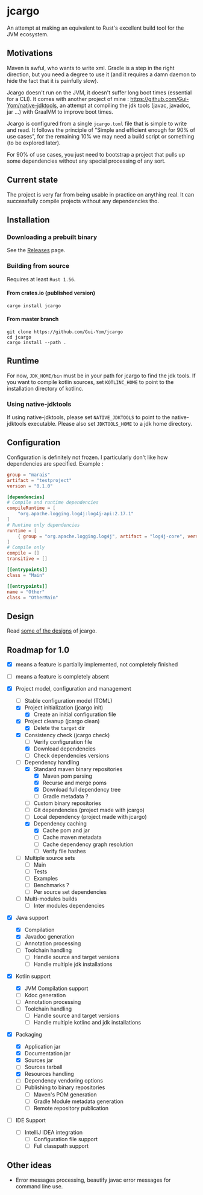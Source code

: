 # jcargo

An attempt at making an equivalent to Rust's excellent build tool for the JVM ecosystem.

## Motivations

Maven is awful, who wants to write xml. Gradle is a step in the right direction, but you need a
degree to use it (and it requires a damn daemon to hide the fact that it is painfully slow).

Jcargo doesn't run on the JVM, it doesn't suffer long boot times (essential for a CLI). It comes
with another project of mine : https://github.com/Gui-Yom/native-jdktools, an attempt at compiling
the jdk tools (javac, javadoc, jar ...) with GraalVM to improve boot times.

Jcargo is configured from a single `jcargo.toml` file that is simple to write and read. It follows
the principle of "Simple and efficient enough for 90% of use cases", for the remaining 10% we may
need a build script or something (to be explored later).

For 90% of use cases, you just need to bootstrap a project that pulls up some dependencies without
any special processing of any sort.

## Current state

The project is very far from being usable in practice on anything real. It can successfully compile
projects without any dependencies tho.

## Installation

### Downloading a prebuilt binary

See the [Releases](https://github.com/Gui-Yom/jcargo/releases) page.

### Building from source

Requires at least `Rust 1.56`.

#### From crates.io (published version)

```shell
cargo install jcargo
```

#### From master branch

```shell
git clone https://github.com/Gui-Yom/jcargo
cd jcargo
cargo install --path .
```

## Runtime

For now, `JDK_HOME/bin` must be in your path for jcargo to find the jdk tools. If you want to
compile kotlin sources, set `KOTLINC_HOME` to point to the installation directory of kotlinc.

### Using native-jdktools

If using native-jdktools, please set `NATIVE_JDKTOOLS` to point to the native-jdktools executable.
Please also set `JDKTOOLS_HOME` to a jdk home directory.

## Configuration

Configuration is definitely not frozen. I particularly don't like how dependencies are specified.
Example :

```toml
group = "marais"
artifact = "testproject"
version = "0.1.0"

[dependencies]
# Compile and runtime dependencies
compileRuntime = [
    "org.apache.logging.log4j:log4j-api:2.17.1"
]
# Runtime only dependencies
runtime = [
    { group = "org.apache.logging.log4j", artifact = "log4j-core", version = "2.17.1" }
]
# Compile only
compile = []
transitive = []

[[entrypoints]]
class = "Main"

[[entrypoints]]
name = "Other"
class = "OtherMain"
```

## Design

Read [some of the designs](DESIGN.md) of jcargo.

## Roadmap for 1.0

- [x] means a feature is partially implemented, not completely finished
- [ ] means a feature is completely absent


- [x] Project model, configuration and management
    * [ ] Stable configuration model (TOML)
    * [x] Project initialization (jcargo init)
        - [x] Create an initial configuration file
    * [x] Project cleanup (jcargo clean)
        - [x] Delete the `target` dir
    * [x] Consistency check (jcargo check)
        - [ ] Verify configuration file
        - [x] Download dependencies
        - [ ] Check dependencies versions
    * [ ] Dependency handling
        - [x] Standard maven binary repositories
            * [x] Maven pom parsing
            * [x] Recurse and merge poms
            * [x] Download full dependency tree
            * [ ] Gradle metadata ?
        - [ ] Custom binary repositories
        - [ ] Git dependencies (project made with jcargo)
        - [ ] Local dependency (project made with jcargo)
        - [x] Dependency caching
            * [x] Cache pom and jar
            * [ ] Cache maven metadata
            * [ ] Cache dependency graph resolution
            * [ ] Verify file hashes
    * [ ] Multiple source sets
        - [ ] Main
        - [ ] Tests
        - [ ] Examples
        - [ ] Benchmarks ?
        - [ ] Per source set dependencies
    * [ ] Multi-modules builds
        - [ ] Inter modules dependencies
- [x] Java support
    * [x] Compilation
    * [x] Javadoc generation
    * [ ] Annotation processing
    * [ ] Toolchain handling
        - [ ] Handle source and target versions
        - [ ] Handle multiple jdk installations
- [x] Kotlin support
    * [x] JVM Compilation support
    * [ ] Kdoc generation
    * [ ] Annotation processing
    * [ ] Toolchain handling
        - [ ] Handle source and target versions
        - [ ] Handle multiple kotlinc and jdk installations
- [x] Packaging
    * [x] Application jar
    * [x] Documentation jar
    * [x] Sources jar
    * [ ] Sources tarball
    * [x] Resources handling
    * [ ] Dependency vendoring options
    * [ ] Publishing to binary repositories
        - [ ] Maven's POM generation
        - [ ] Gradle Module metadata generation
        - [ ] Remote repository publication
- [ ] IDE Support
    * [ ] IntelliJ IDEA integration
        - [ ] Configuration file support
        - [ ] Full classpath support

## Other ideas

- Error messages processing, beautify javac error messages for command line use.
